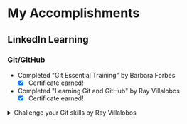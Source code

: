 # __My Accomplishments__

## LinkedIn Learning
### Git/GitHub
- Completed "Git Essential Training" by Barbara Forbes
  - [x] Certificate earned!
- Completed "Learning Git and GitHub" by Ray Villalobos
  - [x] Certificate earned!
  
<details>
  <summary>Challenge your Git skills by Ray Villalobos</summary>
  - [x] Certificate earned!
</details>









 
